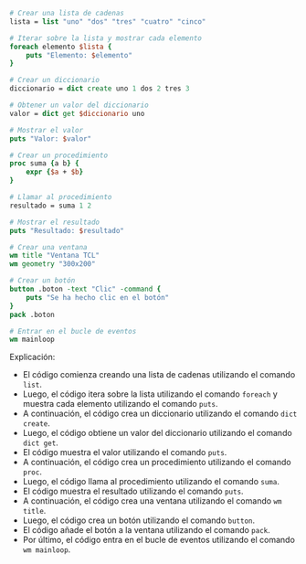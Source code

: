 ```tcl
# Crear una lista de cadenas
lista = list "uno" "dos" "tres" "cuatro" "cinco"

# Iterar sobre la lista y mostrar cada elemento
foreach elemento $lista {
    puts "Elemento: $elemento"
}

# Crear un diccionario
diccionario = dict create uno 1 dos 2 tres 3

# Obtener un valor del diccionario
valor = dict get $diccionario uno

# Mostrar el valor
puts "Valor: $valor"

# Crear un procedimiento
proc suma {a b} {
    expr {$a + $b}
}

# Llamar al procedimiento
resultado = suma 1 2

# Mostrar el resultado
puts "Resultado: $resultado"

# Crear una ventana
wm title "Ventana TCL"
wm geometry "300x200"

# Crear un botón
button .boton -text "Clic" -command {
    puts "Se ha hecho clic en el botón"
}
pack .boton

# Entrar en el bucle de eventos
wm mainloop
```

Explicación:

* El código comienza creando una lista de cadenas utilizando el comando `list`.
* Luego, el código itera sobre la lista utilizando el comando `foreach` y muestra cada elemento utilizando el comando `puts`.
* A continuación, el código crea un diccionario utilizando el comando `dict create`.
* Luego, el código obtiene un valor del diccionario utilizando el comando `dict get`.
* El código muestra el valor utilizando el comando `puts`.
* A continuación, el código crea un procedimiento utilizando el comando `proc`.
* Luego, el código llama al procedimiento utilizando el comando `suma`.
* El código muestra el resultado utilizando el comando `puts`.
* A continuación, el código crea una ventana utilizando el comando `wm title`.
* Luego, el código crea un botón utilizando el comando `button`.
* El código añade el botón a la ventana utilizando el comando `pack`.
* Por último, el código entra en el bucle de eventos utilizando el comando `wm mainloop`.